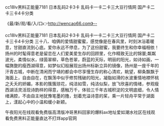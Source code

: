 cc18lv黑料正能量7181
日本乱码2卡3卡
乱码卡一卡二卡三大豆行情网
国产卡二卡三卡4卡分类


《最/新/观/看/入/口👉http://wencao66.com》--

cc18lv黑料正能量7181
日本乱码2卡3卡
乱码卡一卡二卡三大豆行情网
国产卡二卡三卡4卡分类
	三十八、咱俩的爱情甜蜜蜜，感觉像是在春风里，时刻沐浴着暖意，甘甜直流到心底。爱你永远不停息，为了这份甜蜜，我要终生和你幸福相依！
扬州的时髦得意老是留恋在人们爱美爱生存的回顾里，化作精致无比的锦寰;粼粼波光，柔情似水，绿茵翠柳，草色苍翠，蔚蓝的天际，明丽的阳光，如诗如画，一幅旖旎的瘦西湖得意，如梦似幻般展现出扬州标新立异的镜像，扬州是一座千年的汗青古城，中断在清闲而宁靖的都会中尽享慢生存的称心清欢，眺望，柳条飘飘于海面上，自由自在，在飘荡中似乎修剪残破的阳光，凝脂如滑的水波重情地襟怀桃之夭夭的娇媚，本影的簇簇琼花，纯洁如雪，纯洁似梨，放飞欣喜的情绪，参观瘦西湖活灵活现诗韵样的得意，感触万千，体验三千年古城积淀的文明底细，令人情绪满腔，不由自主地犹豫笔墨的撸，划着充溢诗意的桨，乘一片轻舟平常于湖面上，漾起心中的小温和缓小新颖。





午夜阳光在线观看免费版高清版冲哥黑料回家的爆料ax地址爱如潮水社区在线观看免费黑料正能量直达不打烊app官网
